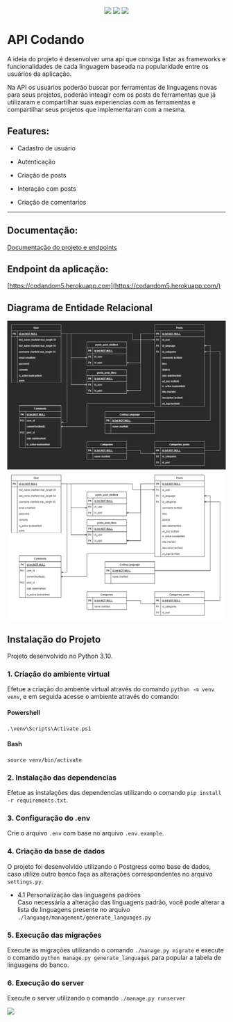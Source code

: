 <p align="center">
<img src="https://img.shields.io/badge/python-3.10-blue">
<img src="https://img.shields.io/badge/django-4.0.5-red">
<img src="https://img.shields.io/badge/-djangorestframework-red">
<!-- <img src="https://img.shields.io/badge/Tech-Node.js-lightgrey"> -->
</p>

# API Codando

A ideia do projeto é desenvolver uma api que consiga listar as frameworks e funcionalidades de cada linguagem baseada na popularidade entre os usuários da aplicação.

Na API os usuários poderão buscar por ferramentas de linguagens novas para seus projetos, poderão inteagir com os posts de ferramentas que já utilizaram e compartilhar suas
experiencias com as ferramentas e compartilhar seus projetos que implementaram com a mesma.

## Features:

- Cadastro de usuário

- Autenticação

- Criação de posts

- Interação com posts

- Criação de comentarios

---

## Documentação:

[Documentação do projeto e endpoints](https://codandom5.herokuapp.com/api/docs/)

## Endpoint da aplicação:

[https://codandom5.herokuapp.com](https://codandom5.herokuapp.com/)

## Diagrama de Entidade Relacional

<img src="./DER-dark.jpg#gh-dark-mode-only">
<img src="./DER.jpg#gh-light-mode-only">

## Instalação do Projeto

Projeto desenvolvido no Python 3.10.

### 1. Criação do ambiente virtual

Efetue a criação do ambente virtual através do comando `python -m venv venv`, e em seguida acesse o ambiente através do comando:

#### Powershell

`.\venv\Scripts\Activate.ps1`

#### Bash

`source venv/bin/activate`

### 2. Instalação das dependencias

Efetue as instalações das dependencias utilizando o comando `pip install -r requirements.txt`.

### 3. Configuração do .env

Crie o arquivo `.env` com base no arquivo `.env.example`.

### 4. Criação da base de dados

O projeto foi desenvolvido utilizando o Postgress como base de dados, caso utilize outro banco faça as alterações correspondentes no arquivo `settings.py`.

- 4.1 Personalização das linguagens padrões <br/>
  Caso necessária a alteração das linguagens padrão, você pode alterar a lista de linguagens presente no arquivo `./language/management/generate_languages.py`

### 5. Execução das migrações

Execute as migrações utilizando o comando `./manage.py migrate` e execute o comando `python manage.py generate_languages` para popular a tabela de linguagens do banco.

### 6. Execução do server

Execute o server utilizando o comando `./manage.py runserver`

<a href="https://github.com/TheWyller/codando-m5/graphs/contributors">
  <img src="https://contrib.rocks/image?repo=TheWyller/codando-m5" />
</a>
